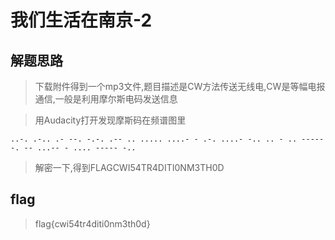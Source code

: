 # 我们生活在南京-2

## 解题思路

> 下载附件得到一个mp3文件,题目描述是CW方法传送无线电,CW是等幅电报通信,一般是利用摩尔斯电码发送信息

> 用Audacity打开发现摩斯码在频谱图里

```
..-. .-.. .- --. -.-. .-- .. ..... ....- - .-. ....- -.. .. - .. ----- -. -- ...-- - .... ----- -..
```

> 解密一下,得到FLAGCWI54TR4DITI0NM3TH0D

## flag

> flag{cwi54tr4diti0nm3th0d}
